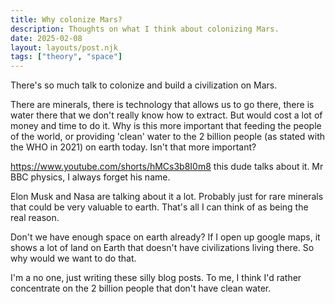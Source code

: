 ```yaml
---
title: Why colonize Mars?
description: Thoughts on what I think about colonizing Mars.
date: 2025-02-08
layout: layouts/post.njk
tags: ["theory", "space"]
---
```


There's so much talk to colonize and build a civilization on Mars.

There are minerals, there is technology that allows us to go there, there is water there that we don't really know how to extract. But would cost a lot of money and time to do it. Why is this more important that feeding the people of the world, or providing 'clean' water to the 2 billion people (as stated with the WHO in 2021) on earth today. Isn't that more important?

https://www.youtube.com/shorts/hMCs3b8I0m8 this dude talks about it. Mr BBC physics, I always forget his name.

Elon Musk and Nasa are talking about it a lot. Probably just for rare minerals that could be very valuable to earth. That's all I can think of as being the real reason.

Don't we have enough space on earth already? If I open up google maps, it shows a lot of land on Earth that doesn't have civilizations living there. So why would we want to do that.

I'm a no one, just writing these silly blog posts. To me, I think I'd rather concentrate on the 2 billion people that don't have clean water.
